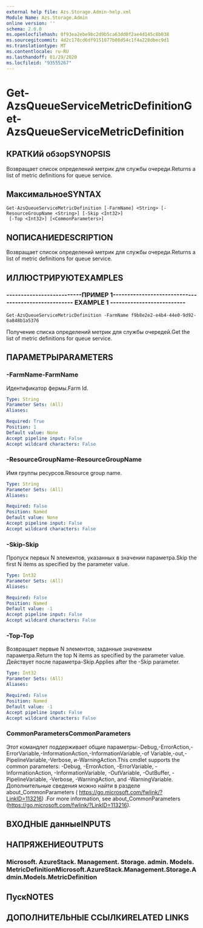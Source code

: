 ```yaml
---
external help file: Azs.Storage.Admin-help.xml
Module Name: Azs.Storage.Admin
online version: ''
schema: 2.0.0
ms.openlocfilehash: 0f93ea2ebe9bc2d9b5ca63dd0f2ae4d145c8b038
ms.sourcegitcommit: 4d2c178cd6df9151877b08d54c1f4a228dbec9d1
ms.translationtype: MT
ms.contentlocale: ru-RU
ms.lasthandoff: 01/29/2020
ms.locfileid: "93555267"
---
```

# <span data-ttu-id="14df5-101">Get-AzsQueueServiceMetricDefinition</span><span class="sxs-lookup"><span data-stu-id="14df5-101">Get-AzsQueueServiceMetricDefinition</span></span>

## <span data-ttu-id="14df5-102">КРАТКИй обзор</span><span class="sxs-lookup"><span data-stu-id="14df5-102">SYNOPSIS</span></span>
<span data-ttu-id="14df5-103">Возвращает список определений метрик для службы очереди.</span><span class="sxs-lookup"><span data-stu-id="14df5-103">Returns a list of metric definitions for queue service.</span></span>

## <span data-ttu-id="14df5-104">Максимальное</span><span class="sxs-lookup"><span data-stu-id="14df5-104">SYNTAX</span></span>

```
Get-AzsQueueServiceMetricDefinition [-FarmName] <String> [-ResourceGroupName <String>] [-Skip <Int32>]
 [-Top <Int32>] [<CommonParameters>]
```

## <span data-ttu-id="14df5-105">NОПИСАНИЕ</span><span class="sxs-lookup"><span data-stu-id="14df5-105">DESCRIPTION</span></span>
<span data-ttu-id="14df5-106">Возвращает список определений метрик для службы очереди.</span><span class="sxs-lookup"><span data-stu-id="14df5-106">Returns a list of metric definitions for queue service.</span></span>

## <span data-ttu-id="14df5-107">ИЛЛЮСТРИРУЮТ</span><span class="sxs-lookup"><span data-stu-id="14df5-107">EXAMPLES</span></span>

### <span data-ttu-id="14df5-108">--------------------------ПРИМЕР 1--------------------------</span><span class="sxs-lookup"><span data-stu-id="14df5-108">-------------------------- EXAMPLE 1 --------------------------</span></span>
```
Get-AzsQueueServiceMetricDefinition -FarmName f9b8e2e2-e4b4-44e0-9d92-6a848b1a5376
```

<span data-ttu-id="14df5-109">Получение списка определений метрик для службы очередей.</span><span class="sxs-lookup"><span data-stu-id="14df5-109">Get the list of metric definitions for queue service.</span></span>

## <span data-ttu-id="14df5-110">ПАРАМЕТРЫ</span><span class="sxs-lookup"><span data-stu-id="14df5-110">PARAMETERS</span></span>

### <span data-ttu-id="14df5-111">-FarmName</span><span class="sxs-lookup"><span data-stu-id="14df5-111">-FarmName</span></span>
<span data-ttu-id="14df5-112">Идентификатор фермы.</span><span class="sxs-lookup"><span data-stu-id="14df5-112">Farm Id.</span></span>

```yaml
Type: String
Parameter Sets: (All)
Aliases: 

Required: True
Position: 1
Default value: None
Accept pipeline input: False
Accept wildcard characters: False
```

### <span data-ttu-id="14df5-113">-ResourceGroupName</span><span class="sxs-lookup"><span data-stu-id="14df5-113">-ResourceGroupName</span></span>
<span data-ttu-id="14df5-114">Имя группы ресурсов.</span><span class="sxs-lookup"><span data-stu-id="14df5-114">Resource group name.</span></span>

```yaml
Type: String
Parameter Sets: (All)
Aliases: 

Required: False
Position: Named
Default value: None
Accept pipeline input: False
Accept wildcard characters: False
```

### <span data-ttu-id="14df5-115">-Skip</span><span class="sxs-lookup"><span data-stu-id="14df5-115">-Skip</span></span>
<span data-ttu-id="14df5-116">Пропуск первых N элементов, указанных в значении параметра.</span><span class="sxs-lookup"><span data-stu-id="14df5-116">Skip the first N items as specified by the parameter value.</span></span>

```yaml
Type: Int32
Parameter Sets: (All)
Aliases: 

Required: False
Position: Named
Default value: -1
Accept pipeline input: False
Accept wildcard characters: False
```

### <span data-ttu-id="14df5-117">-Top</span><span class="sxs-lookup"><span data-stu-id="14df5-117">-Top</span></span>
<span data-ttu-id="14df5-118">Возвращает первые N элементов, заданные значением параметра.</span><span class="sxs-lookup"><span data-stu-id="14df5-118">Return the top N items as specified by the parameter value.</span></span>
<span data-ttu-id="14df5-119">Действует после параметра-Skip.</span><span class="sxs-lookup"><span data-stu-id="14df5-119">Applies after the -Skip parameter.</span></span>

```yaml
Type: Int32
Parameter Sets: (All)
Aliases: 

Required: False
Position: Named
Default value: -1
Accept pipeline input: False
Accept wildcard characters: False
```

### <span data-ttu-id="14df5-120">CommonParameters</span><span class="sxs-lookup"><span data-stu-id="14df5-120">CommonParameters</span></span>
<span data-ttu-id="14df5-121">Этот командлет поддерживает общие параметры:-Debug,-ErrorAction,-ErrorVariable,-InformationAction,-InformationVariable,-of Variable,-out,-PipelineVariable,-Verbose, и-WarningAction.</span><span class="sxs-lookup"><span data-stu-id="14df5-121">This cmdlet supports the common parameters: -Debug, -ErrorAction, -ErrorVariable, -InformationAction, -InformationVariable, -OutVariable, -OutBuffer, -PipelineVariable, -Verbose, -WarningAction, and -WarningVariable.</span></span> <span data-ttu-id="14df5-122">Дополнительные сведения можно найти в разделе about_CommonParameters ( https://go.microsoft.com/fwlink/?LinkID=113216) .</span><span class="sxs-lookup"><span data-stu-id="14df5-122">For more information, see about_CommonParameters (https://go.microsoft.com/fwlink/?LinkID=113216).</span></span>

## <span data-ttu-id="14df5-123">ВХОДНЫЕ данные</span><span class="sxs-lookup"><span data-stu-id="14df5-123">INPUTS</span></span>

## <span data-ttu-id="14df5-124">НАПРЯЖЕНИЕ</span><span class="sxs-lookup"><span data-stu-id="14df5-124">OUTPUTS</span></span>

### <span data-ttu-id="14df5-125">Microsoft. AzureStack. Management. Storage. admin. Models. MetricDefinition</span><span class="sxs-lookup"><span data-stu-id="14df5-125">Microsoft.AzureStack.Management.Storage.Admin.Models.MetricDefinition</span></span>

## <span data-ttu-id="14df5-126">Пуск</span><span class="sxs-lookup"><span data-stu-id="14df5-126">NOTES</span></span>

## <span data-ttu-id="14df5-127">ДОПОЛНИТЕЛЬНЫЕ ССЫЛКИ</span><span class="sxs-lookup"><span data-stu-id="14df5-127">RELATED LINKS</span></span>

